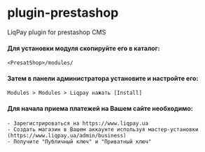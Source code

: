 plugin-prestashop
=================

LiqPay plugin for prestashop CMS


#### Для установки модуля скопируйте его в каталог: ####

```
<PresatShop>/modules/
```

#### Затем в панели администратора установите и настройте его: ####

```
Modules > Modules > Liqpay нажать [Install]
```


#### Для начала приема платежей на Вашем сайте необходимо: ####
    - Зарегистрироваться на https://www.liqpay.ua
    - Создать магазин в Вашем аккаунте используя мастер-установки (https://www.liqpay.ua/admin/business)
    - Получите "Публичный ключ" и "Приватный ключ"
